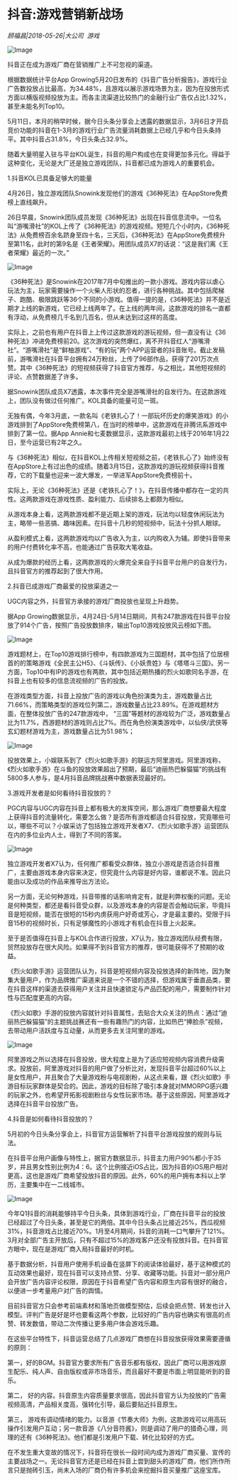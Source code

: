 # 抖音:游戏营销新战场

*顾福昌|2018-05-26|大公司 
                                                游戏*

![Image](http://p9.pstatp.com/large/pgc-image/1527350078141216d5d5685)

抖音正在成为游戏厂商在营销推广上不可忽视的渠道。

根据数据统计平台App Growing5月20日发布的《抖音广告分析报告》，游戏行业广告数投放占比最高，为34.48%，且游戏以展示游戏场景为主，因为在投放形式方面以横版视频投放为主。而各主流渠道比较热门的金融行业广告仅占比1.32%，甚至未能名列Top10。

5月11日，本月的稍早时候，据今日头条分享会上透露的数据显示，3月6日才开启竞价功能的抖音在1-3月的游戏行业广告流量消耗数据上已经几乎和今日头条持平。其中抖音占31.8%，今日头条占32.9%。

随着大量明星入驻与平台KOL诞生，抖音的用户构成也在变得更加多元化。得益于这种变化，无论是大厂还是独立游戏团队，抖音都已成为游戏人的重要机会。

1.抖音KOL已具备足够大的能量

4月26日，独立游戏团队Snowink发现他们的游戏《36种死法》在AppStore免费榜上直线飙升。

26日早晨，Snowink团队成员发现《36种死法》出现在抖音信息流中。一位名叫“游嘴滑社”的KOL上传了《36种死法》的游戏视频。短短几个小时内，《36种死法》从免费榜百余名跻身至四十名，三天后，《36种死法》在AppStore免费榜升至第11名，此时的第9名是《王者荣耀》。用团队成员X7的话说：“这是我们离《王者荣耀》最近的一次。”

![Image](http://p9.pstatp.com/large/pgc-image/1527350061849015895587b)

《36种死法》是Snowink在2017年7月中旬推出的一款小游戏。游戏内容以虐心玩法为主，玩家需要操作一个火柴人形状的忍者，进行各种挑战。其中包括爬梯子、跑酷、极限跳跃等36个不同的小游戏。值得一提的是，《36种死法》并不是近期才上线的新游戏，它已经上线两年了。在上线的两年间，这款游戏的排名一直都有浮动，从免费榜几千名到几百名，但从未达到过这样的高度。

实际上，之前也有用户在抖音上上传过这款游戏的游玩视频，但一直没有让《36种死法》冲进免费榜前20。这次游戏的突然爆红，离不开抖音红人“游嘴滑社”。“游嘴滑社”是“鲜柚游戏”、“有的玩”两个APP运营者的抖音账号。截止发稿前，游嘴滑社在抖音平台拥有24万粉丝，上传了96部作品，获得了201万次点赞。其中《36种死法》的短视频获得了抖音官方推荐，与之相比，其他短视频的评论、点赞数据差了许多。

据Snowink团队成员X7透露，本次事件完全是游嘴滑社的自发行为。在这款游戏上，团队没有做过任何推广。KOL具备的能量可见一斑。

无独有偶，今年3月底，一款名叫《老铁扎心了！一部玩坏历史的爆笑游戏》的小游戏排到了AppStore免费榜第八，在当时的榜单中，这款游戏在非腾讯系游戏中排到了第一位。据App Annie和七麦数据显示，这款游戏最初上线于2016年1月22日，至今运营已有2年之久。

与《36种死法》相似，在抖音KOL上传相关短视频之前，《老铁扎心了》始终没有在AppStore上有过出色的成绩。随着3月15日，这款游戏的游玩视频获得抖音推荐，它的下载量也迎来一波大爆发，一举进军AppStore免费榜前十。

实际上，无论《36种死法》还是《老铁扎心了！》，在抖音传播中都存在一定的共性。这两款游戏在游戏性质、盈利能力、后续排名上都颇为相似。

从游戏本身上看，这两款游戏都不是近期上架的游戏，玩法均以轻度休闲玩法为主，略带一些恶搞、趣味因素。在抖音十几秒的短视频中，玩法十分抓人眼球。

从盈利模式上看，这两款游戏均以广告收入为主，以内购收入为辅。即使抖音带来的用户付费转化率不高，也能通过广告获取大笔收益。

从成为爆款的经历上看，这两款游戏的火爆完全来自于抖音平台用户的自发行为，且抖音官方的推荐起到了很大作用。

2.抖音已成游戏厂商最爱的投放渠道之一

UGC内容之外，抖音官方承接的游戏厂商投放也呈现上升趋势。

据App Growing数据显示，4月24日-5月14日期间，共有247款游戏在抖音平台投放了914个广告，按照广告投放数排序，输出Top10游戏投放风云榜如下图。

![Image](http://p1.pstatp.com/large/pgc-image/1527350061867b35ecc66e5)

游戏题材上，在Top10游戏排行榜中，有四款游戏为三国题材，其中包括了位居榜首的的策略游戏《全民主公H5》、《斗妖传》、《小妖贵姓》与《塔塔斗三国》。另一方面，Top10中有IP的游戏也有两款，其中包括近期热播的烈火如歌同名手游，在抖音上也有较多的信息流视频的广告的投放。

在游戏类型方面，抖音上投放广告的游戏以角色扮演类为主，游戏数量占比71.66%，而策略类型的游戏位列第二，游戏数量占比23.89%。在游戏题材方面，在整体投放广告的247款游戏中， “三国”等题材的游戏较为广泛，游戏数量占比为11.7%，西游题材的游戏则占比7%。而在角色扮演类游戏中，以仙侠/武侠等玄幻题材游戏为主，游戏数量占比为51.98%；

![Image](http://p9.pstatp.com/large/pgc-image/1527350061639cc6977d73f)

投放效果上，小娱联系到了《烈火如歌手游》的联运方阿里游戏。阿里游戏称，《烈火如歌手游》在斗鱼的投放效果超出了预期，最后“迪丽热巴躲猫猫”的挑战有5800多人参与，是4月抖音品牌挑战赛中数据表现最好的。

3.游戏开发者是如何看待抖音投放的？

PGC内容与UGC内容在抖音上都有极大的发挥空间，那么游戏厂商想要最大程度上获得抖音的流量转化，需要怎么做？是否所有游戏都适合抖音投放，究竟哪些可以，哪些不可以？小娱采访了包括独立游戏开发者X7、《烈火如歌手游》运营团队在内的多位业内人士，得到了不同的答案。

![Image](http://p3.pstatp.com/large/pgc-image/15273500621095a5fedefce)

独立游戏开发者X7认为，任何推广都看受众群体，独立小游戏是否适合抖音推广，主要由游戏本身内容来决定，但究竟什么内容是好内容，谁都说不准。因此只能由以及成功的作品来推导出方法论。

另一方面，无论何种游戏，抖音带推的话影响肯定有，就是利弊权衡的问题。无论是何种类型，都还是看抖音受众群，以及游戏本身的内容是否会触动玩家，毕竟抖音是短视频，能否在很短的15秒内虏获用户好奇或芳心，才是最主要的。受限于抖音15秒的视频时长，只有足够魔性的小游戏才有机会在抖音上火起来。

至于是否值得在抖音上与KOL合作进行投放，X7认为，独立游戏团队经费有限，贸然投放存在很大风险。如果得不到抖音官方的推荐，很可能获得不了预期的收益。

《烈火如歌手游》运营团队认为，抖音是短视频内容及投放选择的新阵地，因为聚集大量用户，作为品牌推广渠道来说是一个不错的选择，但游戏属于垂直品类，要在抖音这样的渠道去获得用户关注并且快速锁定与产品匹配的用户，需要制作针对性与匹配度更高的内容。

《烈火如歌》手游的投放内容就针对抖音属性，去贴合大众关注的热点：通过“迪丽热巴躲猫猫”的主题挑战赛还有一些有趣热门的内容，比如热巴“捧脸杀”视频，去带动用户活跃度与互动量，从而更多去关注阿里的游戏。

![Image](http://p3.pstatp.com/large/pgc-image/15273500621470f3c47e135)

阿里游戏之所以选择在抖音投放，很大程度上是为了适应短视频内容消费升级需求。投放前，阿里游戏对抖音的用户做了分析比对，发现抖音平台超过60%以上是女性用户，并且聚合了大量游戏粉与电视剧粉，从这点来看，跟《烈火如歌》手游目标玩家群体是契合的。因此，游戏的目标除了吸引本身就对MMORPG感兴趣的玩家之外，也希望开拓影视剧粉丝与女性玩家市场。基于这些原因，阿里游戏才选择在抖音平台投放广告。

4.抖音是如何看待抖音投放的？

5月初的今日头条分享会上，抖音官方运营解析了抖音平台游戏投放的规则与玩法。

在抖音平台用户画像与特性上，据官方数据显示，抖音主力用户90%都小于35岁，并且男女性别比例为4：6。这个比例接近iOS占比，因为抖音的iOS用户相对更高，这也是游戏厂商希望投放抖音的原因。此外，60%的用户拥有本科以上学历，主要集中在一二线城市。

![Image](http://p3.pstatp.com/large/pgc-image/1527350062062f9e2c981a3)

今年Q1抖音的消耗能够持平今日头条，具体到游戏行业，厂商在抖音平台的投放已经超过了今日头条，甚至是它的两倍。其中今日头条占比接近25%，西瓜视频31%，抖音游戏占比接近70%。1月至4月期间，抖音的消耗一口气攀升了121%。3月对全部广告主开放后，只有不超过15%的游戏客户还没有投放抖音。在抖音官方眼中，现在是游戏厂商入局抖音最好的时机。

基于数据分析，抖音用户使用手机设备在竖屏下的阅读体验最好，基于这种模式的互动效果也最好，现在抖音可以支持点赞、分享、收藏等功能。抖音对一部分用户会开放广告内容评论权限，原因在于抖音希望广告内容和原生内容有很好的融合，以便进一步考量用户对广告的舆情。

目前抖音官方只会参考前端素材和落地页做模型预估，后续会把点赞、转发也计入模型。评判广告是好是坏也要看这两个参数，比较好的广告内容也确实有很高的点赞、转发数值，带动二次传播让更多用户体会游戏乐趣。

在这些平台特性下，抖音运营总结了几点游戏厂商想在抖音投放获得效果需要遵循的原则：

第一，好的BGM。抖音官方要求所有广告音乐都有版权，因此厂商可以用游戏原生配乐、纯人声、自由版权或非市场音乐，而且最好不要是市面上明显能听到的音乐。

第二， 好的内容。抖音原生内容质量要求很高，因此抖音官方认为投放的广告需视频高清，产品相关度高，强转化引导，最后要贴近抖音原生。

第三， 游戏有调动情绪的能力。以音游《节奏大师》为例，这款游戏可以用高玩操作引发用户互动；另一款音游《八分音符酱》，则是调动了用户的猎奇心理，同理的还有《36种死法》。他们都是引发用户下载、转化比较好的方式。

在不发生重大变故的情况下，抖音将在很长一段时间内成为游戏厂商买量、宣传的主要战场之一。无论抖音官方还是已经在抖音上尝到甜头的游戏厂商，他们所作所言只是抛砖引玉，尚未入场的厂商仍有许多机会来挖掘抖音买量推广这座宝库。

